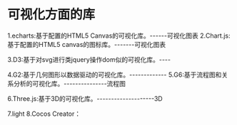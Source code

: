 # 可视化方面的库
  1.echarts:基于配置的HTML5 Canvas的可视化库。------可视化图表
  2.Chart.js:基于配置的HTML5 canvas的图标库。-------可视化图表

  3.D3:基于对svg进行类jquery操作dom似的可视化库。----

  4.G2:基于几何图形以数据驱动的可视化库。-------------
  5.G6:基于流程图和关系分析的可视化库。---------------流程图

  6.Three.js:基于3D的可视化库。--------------------3D

  7.light
  8.Cocos Creator：
